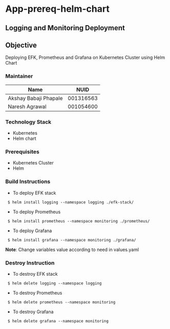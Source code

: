 # App-prereq-helm-chart

## Logging and Monitoring Deployment

## Objective
Deploying EFK, Prometheus and Grafana on Kubernetes Cluster using Helm Chart 

### Maintainer
<table>
    <thead>
      <tr>
        <th>Name</th>
        <th>NUID</th>
      </tr>
    </thead>
    <tbody>
        <tr>
            <td>Akshay Babaji Phapale</td>
            <td>001316563</td>
        </tr>
        <tr>
            <td>Naresh Agrawal</td>
            <td>001054600</td>
        </tr>
    </tbody>
</table>

### Technology Stack
* Kubernetes
* Helm chart            

### Prerequisites
* Kubernetes Cluster
* Helm


### Build Instructions
- To deploy EFK stack
```
 $ helm install logging --namespace logging ./efk-stack/
```

- To deploy Prometheus
```
 $ helm install prometheus --namespace monitoring ./prometheus/
```

- To deploy Grafana
```
 $ helm install grafana --namespace monitoring ./grafana/
```

<b>Note</b>: Change variables value according to need in values.yaml

### Destroy Instruction 
- To destroy EFK stack
```
 $ helm delete logging --namespace logging
```

- To destroy Prometheus
```
 $ helm delete prometheus --namespace monitoring 
```

- To destroy Grafana
```
 $ helm delete grafana --namespace monitoring
```